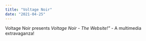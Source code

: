 ```yaml
---
title: "Voltage Noir"
date: "2021-04-25"
---
```

Voltage Noir presents _Voltage Noir - The Website!"_ - A multimedia
extravaganza!
